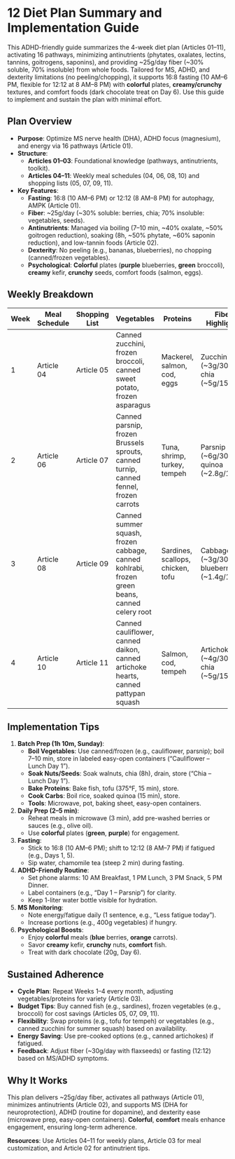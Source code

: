 # 12 Diet Plan Summary and Implementation Guide

This ADHD-friendly guide summarizes the 4-week diet plan (Articles 01–11), activating 16 pathways, minimizing antinutrients (phytates, oxalates, lectins, tannins, goitrogens, saponins), and providing ~25g/day fiber (~30% soluble, 70% insoluble) from whole foods. Tailored for MS, ADHD, and dexterity limitations (no peeling/chopping), it supports 16:8 fasting (10 AM–6 PM, flexible for 12:12 at 8 AM–8 PM) with **colorful** plates, **creamy/crunchy** textures, and comfort foods (dark chocolate treat on Day 6). Use this guide to implement and sustain the plan with minimal effort.

## Plan Overview
- **Purpose**: Optimize MS nerve health (DHA), ADHD focus (magnesium), and energy via 16 pathways (Article 01).
- **Structure**:
  - **Articles 01–03**: Foundational knowledge (pathways, antinutrients, toolkit).
  - **Articles 04–11**: Weekly meal schedules (04, 06, 08, 10) and shopping lists (05, 07, 09, 11).
- **Key Features**:
  - **Fasting**: 16:8 (10 AM–6 PM) or 12:12 (8 AM–8 PM) for autophagy, AMPK (Article 01).
  - **Fiber**: ~25g/day (~30% soluble: berries, chia; 70% insoluble: vegetables, seeds).
  - **Antinutrients**: Managed via boiling (7–10 min, ~40% oxalate, ~50% goitrogen reduction), soaking (8h, ~50% phytate, ~60% saponin reduction), and low-tannin foods (Article 02).
  - **Dexterity**: No peeling (e.g., bananas, blueberries), no chopping (canned/frozen vegetables).
  - **Psychological**: **Colorful** plates (**purple** blueberries, **green** broccoli), **creamy** kefir, **crunchy** seeds, comfort foods (salmon, eggs).

## Weekly Breakdown
| **Week** | **Meal Schedule** | **Shopping List** | **Vegetables** | **Proteins** | **Fiber Highlights** |
|----------|-------------------|-------------------|----------------|--------------|----------------------|
| 1        | Article 04     | Article 05     | Canned zucchini, frozen broccoli, canned sweet potato, frozen asparagus | Mackerel, salmon, cod, eggs | Zucchini (~3g/300g), chia (~5g/15g) |
| 2        | Article 06     | Article 07    | Canned parsnip, frozen Brussels sprouts, canned turnip, canned fennel, frozen carrots | Tuna, shrimp, turkey, tempeh | Parsnip (~6g/300g), quinoa (~2.8g/100g) |
| 3        | Article 08     | Article 09   | Canned summer squash, frozen cabbage, canned kohlrabi, frozen green beans, canned celery root | Sardines, scallops, chicken, tofu | Cabbage (~3g/300g), blueberries (~1.4g/100g) |
| 4        | Article 10    | Article 11    | Canned cauliflower, canned daikon, canned artichoke hearts, canned pattypan squash | Salmon, cod, tempeh | Artichokes (~4g/300g), chia (~5g/15g) |

## Implementation Tips
1. **Batch Prep (1h 10m, Sunday)**:
   - **Boil Vegetables**: Use canned/frozen (e.g., cauliflower, parsnip); boil 7–10 min, store in labeled easy-open containers (“Cauliflower – Lunch Day 1”).
   - **Soak Nuts/Seeds**: Soak walnuts, chia (8h), drain, store (“Chia – Lunch Day 1”).
   - **Bake Proteins**: Bake fish, tofu (375°F, 15 min), store.
   - **Cook Carbs**: Boil rice, soaked quinoa (15 min), store.
   - **Tools**: Microwave, pot, baking sheet, easy-open containers.
2. **Daily Prep (2–5 min)**:
   - Reheat meals in microwave (3 min), add pre-washed berries or sauces (e.g., olive oil).
   - Use **colorful** plates (**green**, **purple**) for engagement.
3. **Fasting**:
   - Stick to 16:8 (10 AM–6 PM); shift to 12:12 (8 AM–7 PM) if fatigued (e.g., Days 1, 5).
   - Sip water, chamomile tea (steep 2 min) during fasting.
4. **ADHD-Friendly Routine**:
   - Set phone alarms: 10 AM Breakfast, 1 PM Lunch, 3 PM Snack, 5 PM Dinner.
   - Label containers (e.g., “Day 1 – Parsnip”) for clarity.
   - Keep 1-liter water bottle visible for hydration.
5. **MS Monitoring**:
   - Note energy/fatigue daily (1 sentence, e.g., “Less fatigue today”).
   - Increase portions (e.g., 400g vegetables) if hungry.
6. **Psychological Boosts**:
   - Enjoy **colorful** meals (**blue** berries, **orange** carrots).
   - Savor **creamy** kefir, **crunchy** nuts, **comfort** fish.
   - Treat with dark chocolate (20g, Day 6).

## Sustained Adherence
- **Cycle Plan**: Repeat Weeks 1–4 every month, adjusting vegetables/proteins for variety (Article 03).
- **Budget Tips**: Buy canned fish (e.g., sardines), frozen vegetables (e.g., broccoli) for cost savings (Articles 05, 07, 09, 11).
- **Flexibility**: Swap proteins (e.g., tofu for tempeh) or vegetables (e.g., canned zucchini for summer squash) based on availability.
- **Energy Saving**: Use pre-cooked options (e.g., canned artichokes) if fatigued.
- **Feedback**: Adjust fiber (~30g/day with flaxseeds) or fasting (12:12) based on MS/ADHD symptoms.

## Why It Works
This plan delivers ~25g/day fiber, activates all pathways (Article 01), minimizes antinutrients (Article 02), and supports MS (DHA for neuroprotection), ADHD (routine for dopamine), and dexterity ease (microwave prep, easy-open containers). **Colorful**, **comfort** meals enhance engagement, ensuring long-term adherence.

**Resources**: Use Articles 04–11 for weekly plans, Article 03 for meal customization, and Article 02 for antinutrient tips.